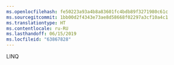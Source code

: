 ```yaml
---
ms.openlocfilehash: fe50223a93a4b8a83601fc4bdb89f3271980c61c
ms.sourcegitcommit: 1bb00d2f4343e73ae8d58668f02297a3cf10a4c1
ms.translationtype: HT
ms.contentlocale: ru-RU
ms.lasthandoff: 06/15/2019
ms.locfileid: "63867828"
---
```

LINQ